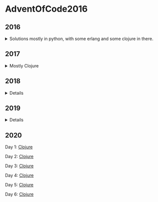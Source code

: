 # AdventOfCode2016

## 2016

<details>
	<summary>Solutions mostly in python, with some erlang and some clojure in there.</summary>
Day 1: [Python](2016/1/map.py)

Day 2: [Python](2016/2/code.py) [Erlang](2016/2/src/part2.erl) [Erlang - Fancy](2016/2/src/p2dirg.erl)

Day 3: [Python](2016/3/run.py) [Erlang](2016/3/src/day3.erl)

Day 4: [Python](2016/4/decode.py) [Erlang](2016/4/src/day4.erl)

Day 5: [Python](2016/5/run.py) [Python - Multiprocessor](2016/5/run2.py)

Day 6: [Python](2016/6/run.py)

Day 7: [Python](2016/7/run.py)

Day 8: [Python](2016/8/run.py)

Day 9: [Python - Part 1](2016/9/run.py) [Python - Part 2](2016/9/run2.py)

Day 10: [Python](2016/0/run.py)

Day 11: [Python](2016/11/run.py)

Day 12: [Python](2016/12/run.py) [Python - Optimized](2016/12/run2.py)

Day 13: [Python](2016/13/run.py)

Day 14: [Python](2016/14/run.py)

Day 15: [Clojure](2016/Clojure/src/day15.clj)

Day 16: [Clojure](2016/Clojure/src/day16.clj)

Day 17: [Clojure](2016/Clojure/src/day17.clj)

Day 18: [Clojure](2016/Clojure/src/day18.clj)

Day 19: [Clojure - Part 1 only](2016/Clojure/src/day19.clj)

Day 20: [Clojure](2016/Clojure/src/day20.clj)
</details>

## 2017

<details>
  <summary>Mostly Clojure</summary>

Day 1: [Python](2017/1/run.py) [Clojure](2017/aoc2017/src/aoc2017/1.clj)

Day 2: [Clojure](2017/aoc2017/src/aoc2017/2.clj)

Day 4: [Clojure](2017/aoc2017/src/aoc2017/4.clj)

Day 5: [Clojure](2017/aoc2017/src/aoc2017/5.clj)

Day 6: [Clojure](2017/aoc2017/src/aoc2017/6.clj)

Day 7: [Clojure](2017/aoc2017/src/aoc2017/7.clj)

Day 8: [Clojure](2017/aoc2017/src/aoc2017/8.clj)

Day 9: [Clojure](2017/aoc2017/src/aoc2017/9.clj)

Day 10: [Clojure](2017/aoc2017/src/aoc2017/10.clj)

Day 11: [Clojure](2017/aoc2017/src/aoc2017/11.clj)

</details>

## 2018

<details>

Day 1: [Clojure](2018/aoc2018/src/aoc2018/1.clj)

Day 2: [Clojure](2018/aoc2018/src/aoc2018/2.clj)

Day 3: [Clojure](2018/aoc2018/src/aoc2018/3.clj)

</details>

## 2019

<details>
Core Functions: [Clojure](2019/aoc2019/src/aoc2019/core.clj)
IntCode Interpreter: [Clojure](2019/aoc2019/src/aoc2019/machine.clj)

Day 1: [Clojure](2019/aoc2019/src/aoc2019/1.clj)

Day 2: [Clojure](2019/aoc2019/src/aoc2019/2.clj)

Day 3: [Clojure](2019/aoc2019/src/aoc2019/3.clj)

Day 4: [Clojure](2019/aoc2019/src/aoc2019/4.clj)

Day 5: [Clojure](2019/aoc2019/src/aoc2019/5.clj)

Day 6: [Clojure](2019/aoc2019/src/aoc2019/6.clj)

Day 7: [Clojure](2019/aoc2019/src/aoc2019/7.clj)

Day 8: [Clojure](2019/aoc2019/src/aoc2019/8.clj)

Day 9: [Clojure](2019/aoc2019/src/aoc2019/9.clj)

Day 10: [Clojure](2019/aoc2019/src/aoc2019/10.clj)

Day 11: [Clojure](2019/aoc2019/src/aoc2019/11.clj)
</details>

## 2020

Day 1: [Clojure](2020/Clojure/src/aoc2020/1.clj)

Day 2: [Clojure](2020/Clojure/src/aoc2020/2.clj)

Day 3: [Clojure](2020/Clojure/src/aoc2020/3.clj)

Day 4: [Clojure](2020/Clojure/src/aoc2020/4.clj)

Day 5: [Clojure](2020/Clojure/src/aoc2020/5.clj)

Day 6: [Clojure](2020/Clojure/src/aoc2020/6.clj)